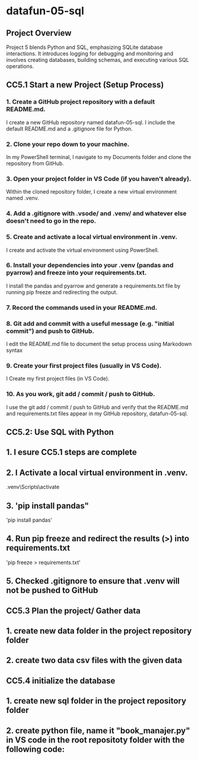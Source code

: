 # datafun-05-sql

## Project Overview

Project 5 blends Python and SQL, emphasizing SQLite database interactions. It introduces logging for debugging and monitoring and involves creating databases, building schemas, and executing various SQL operations.

## CC5.1 Start a new Project (Setup Process)

### 1. Create a GitHub project repository with a default README.md.

I create a new GitHub repository named datafun-05-sql. I include the default README.md and a .gitignore file for Python.

### 2. Clone your repo down to your machine. 

In my PowerShell terminal, I navigate to my Documents folder and clone the repository from GitHub.

### 3. Open your project folder in VS Code (if you haven't already).

Within the cloned repository folder, I create a new virtual environment named .venv.

### 4. Add a .gitignore with .vsode/ and .venv/ and whatever else doesn't need to go in the repo. 



### 5. Create and activate a local virtual environment in .venv.

I create and activate the virtual environment using PowerShell.

### 6. Install your dependencies into your .venv (pandas and pyarrow) and freeze into your requirements.txt. 

I install the pandas and pyarrow and generate a requirements.txt file by running pip freeze and redirecting the output.

### 7. Record the commands used in your README.md.

### 8. Git add and commit with a useful message (e.g. "initial commit") and push to GitHub.

I edit the README.md file to document the setup process using Markodown syntax

### 9. Create your first project files (usually in VS Code). 

I Create my first project files (in VS Code). 

### 10. As you work, git add / commit / push to GitHub.

I use the git add / commit / push to GitHub and verify that the README.md and requirements.txt files appear in my GitHub repository, datafun-05-sql.

## CC5.2: Use SQL with Python

## 1. I esure CC5.1 steps are complete
## 2. I Activate a local virtual environment in .venv.
.venv\Scripts\activate
## 3. 'pip install pandas"
'pip install pandas'
## 4. Run pip freeze and redirect the results (>) into requirements.txt
'pip freeze > requirements.txt'
## 5. Checked .gitignore to ensure that .venv will not be pushed to GitHub

## CC5.3 Plan the project/ Gather data
## 1. create new data folder in the project repository folder
## 2. create two data csv files with the given data

## CC5.4 initialize the database
## 1. create new sql folder in the project repository folder
## 2. create python file, name it "book_manajer.py" in VS code in the root repositoty folder with the following code:



